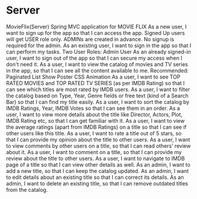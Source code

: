 # Server
MovieFlix(Server)
Spring MVC application for MOVIE FLIX 
As a new user, I want to sign up for the app so that I can access the app. 
Signed Up users will get USER role only. ADMINs are created in advance. No signup is required for the admin.
As an existing user, I want to sign in the app so that I can perform my tasks.
Two User Roles: Admin User
As an already signed-in user, I want to sign out of the app so that I can secure my access when I don't need it.
As a user, I want to view the catalog of movies and TV series in the app, so that I can see all the content available to me.
Recommended: Paginated List Show Poster CSS Animation
As a user, I want to see TOP RATED MOVIES and TOP RATED TV SERIES (as per IMDB Rating) so that I can see which titles are most rated by IMDB users.
As a user, I want to filter the catalog based on Type, Year, Genre fields or free text (kind of a Search Bar) so that I can find my title easily.
As a user, I want to sort the catalog by IMDB Ratings, Year, IMDB Votes so that I can see them in an order.
As a user, I want to view more details about the title like Director, Actors, Plot, IMDB Rating etc, so that I can get familiar with it.
As a user, I want to view the average ratings (apart from IMDB Ratings) on a title so that I can see if other users like this title.
As a user, I want to rate a title out of 5 stars, so that I can provide my opinion about the title to other users.
As a user, I want to view comments by other users on a title, so that I can read others' review about it.
As a user, I want to comment on a title, so that I can provide my review about the title to other users.
As a user, I want to navigate to IMDB page of a title so that I can view other details as well.
As an admin, I want to add a new title, so that I can keep the catalog updated.
As an admin, I want to edit details about an existing title so that I can correct its details.
As an admin, I want to delete an existing title, so that I can remove outdated titles from the catalog.
